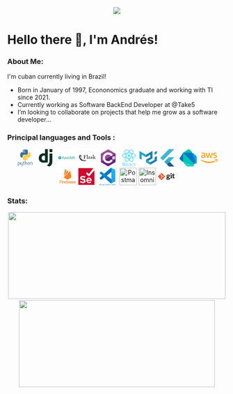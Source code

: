 <!-- GIF -->
<div id="header" align="center">
  <img src="https://media.giphy.com/media/hqU2KkjW5bE2v2Z7Q2/giphy.gif" width="250"/>
</div>

# Hello there :wave:, I'm Andrés!

### About Me:
I'm cuban currently living in Brazil!
- Born in January of 1997, Econonomics graduate and working with TI since 2021.
- Currently working as Software BackEnd Developer at @Take5
- I’m looking to collaborate on projects that help me grow as a software developer...


### Principal languages and Tools :
<div align="center">
  <img src="https://github.com/devicons/devicon/blob/master/icons/python/python-original-wordmark.svg" title="Python" alt="Python" width="40" height="40"/>&nbsp;
  <img src="https://github.com/devicons/devicon/blob/master/icons/django/django-plain.svg" title="Django" alt="Django" width="40" height="40"/>&nbsp;
  <img src="https://github.com/devicons/devicon/blob/master/icons/fastapi/fastapi-original-wordmark.svg" title="fastapi" alt="fastapi" width="40" height="40" color="white"/>&nbsp;
  <img src="https://github.com/devicons/devicon/blob/master/icons/flask/flask-original-wordmark.svg" title="Flask" alt="Flask" width="40" height="40" color="white"/>&nbsp;
  <img src="https://github.com/devicons/devicon/blob/master/icons/csharp/csharp-original.svg" title="C#"  alt="C#" width="40" height="40"/>&nbsp;
  <img src="https://github.com/devicons/devicon/blob/master/icons/react/react-original-wordmark.svg" title="React" alt="React" width="40" height="40"/>
  <img src="https://github.com/devicons/devicon/blob/master/icons/materialui/materialui-original.svg" title="MUI" alt="MUI" width="40" height="40"/>
  <img src="https://github.com/devicons/devicon/blob/master/icons/flutter/flutter-original.svg" title="Flutter"  alt="Flutter" width="40" height="40"/>&nbsp;
  <img src="https://github.com/devicons/devicon/blob/master/icons/dart/dart-original.svg" title="Dart"  alt="Dart" width="40" height="40"/>&nbsp;
  <img src="https://github.com/devicons/devicon/blob/master/icons/amazonwebservices/amazonwebservices-plain-wordmark.svg" title="AWS" **alt="Git" width="40" height="40"/>
  <img src="https://github.com/devicons/devicon/blob/master/icons/firebase/firebase-plain-wordmark.svg" title="Firebase" **alt="Git" width="40" height="40"/>
  <img src="https://github.com/devicons/devicon/blob/master/icons/selenium/selenium-original.svg" title="Selenium" alt="Selenium" width="40" height="40"/>&nbsp;
  <img src="https://github.com/devicons/devicon/blob/master/icons/vscode/vscode-original-wordmark.svg" title="VScode" alt="VScode" width="40" height="40"/>&nbsp;
  <img src="https://cdn.svgporn.com/logos/postman.svg" title="Postman" **alt="Postman" width="40" height="40"/>
  <img src="https://seeklogo.com/images/I/insomnia-logo-A35E09EB19-seeklogo.com.png" title="Insomnia" **alt="Insomnia" width="40" height="40"/>
  <img src="https://github.com/devicons/devicon/blob/master/icons/git/git-original-wordmark.svg" title="Git" **alt="Git" width="40" height="40"/>
</div>

### Stats: 
<!-- Stats -->
<div align="center" padding-top="10px">
    <img href="https://git.io/streak-stats" src="http://github-readme-streak-stats.herokuapp.com?user=amgrcia97&theme=highcontrast" width="500" height="200" />
    <img href="https://github.com/anuraghazra/github-readme-stats" src="https://github-readme-stats.vercel.app/api/top-langs/?username=amgrcia97&layout=compact&theme=highcontrast" width="450" height="200" />
</div>
